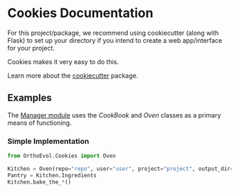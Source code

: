 Cookies Documentation
======================
For this project/package, we recommend using cookiecutter (along with Flask)
to set up your directory if you intend to create a web app/interface for your project.

Cookies makes it very easy to do this.

Learn more about the [cookiecutter](https://github.com/audreyr/cookiecutter) package.

## Examples
The [Manager module](https://github.com/datasnakes/OrthoEvolution/tree/master/OrthoEvol/Manager)
uses the _CookBook_ and _Oven_ classes as a primary means of functioning.

### Simple Implementation

```python
from OrthoEvol.Cookies import Oven

Kitchen = Oven(repo="repo", user="user", project="project", output_dir="project_path")
Pantry = Kitchen.Ingredients
Kitchen.bake_the_*()
```